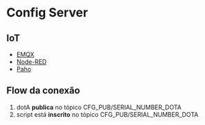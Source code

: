 # Config Server

## IoT

- [EMQX](https://www.emqx.com/en)
- [Node-RED](https://nodered.org/)
- [Paho](https://www.eclipse.org/paho/)

## Flow da conexão

1. dotA **publica** no tópico CFG_PUB/SERIAL_NUMBER_DOTA
2. script está **inscrito** no tópico CFG_PUB/SERIAL_NUMBER_DOTA


<!--stackedit_data:
eyJoaXN0b3J5IjpbLTExMzk5MjkxNjMsLTU3MTE4MDQ0M119
-->